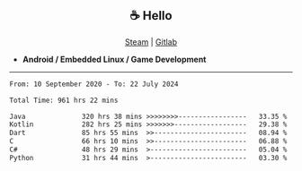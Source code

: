 <h2 align="center"> ☕ Hello </h2>

<p align="center">
  <a href="https://steamcommunity.com/id/Niforances/">Steam</a> |
  <a href="https://gitlab.com/niforances">Gitlab</a>
</p>

 - **Android / Embedded Linux / Game Development**

------

<!--START_SECTION:waka-->

```txt
From: 10 September 2020 - To: 22 July 2024

Total Time: 961 hrs 22 mins

Java              320 hrs 38 mins >>>>>>>>-----------------   33.35 %
Kotlin            282 hrs 25 mins >>>>>>>------------------   29.38 %
Dart              85 hrs 55 mins  >>-----------------------   08.94 %
C                 66 hrs 10 mins  >>-----------------------   06.88 %
C#                48 hrs 29 mins  >------------------------   05.04 %
Python            31 hrs 44 mins  >------------------------   03.30 %
```

<!--END_SECTION:waka-->
